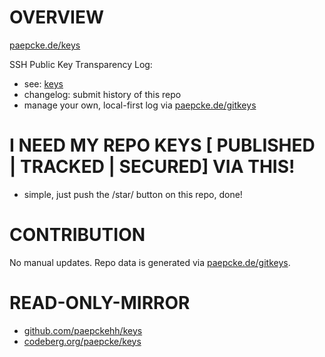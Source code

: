 # OVERVIEW 

[paepcke.de/keys](https://paepcke.de/keys)

SSH Public Key Transparency Log:

- see: [keys](/.keys)
- changelog: submit history of this repo
- manage your own, local-first log via [paepcke.de/gitkeys](https://paepcke.de/gitkeys)

# I NEED MY REPO KEYS [ PUBLISHED | TRACKED | SECURED]  VIA THIS! 

- simple, just push the /star/ button on this repo, done!

# CONTRIBUTION

No manual updates.
Repo data is generated via [paepcke.de/gitkeys](https://paepcke.de/gitkeys).

# READ-ONLY-MIRROR

* [github.com/paepckehh/keys](https://github.com/paepckehh/keys)
* [codeberg.org/paepcke/keys](https://codeberg.org/paepcke/keys)
